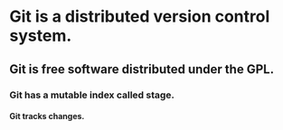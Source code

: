 # Git is a distributed version control system.
## Git is free software distributed under the GPL.
### Git has a mutable index called stage.
#### Git tracks changes.
